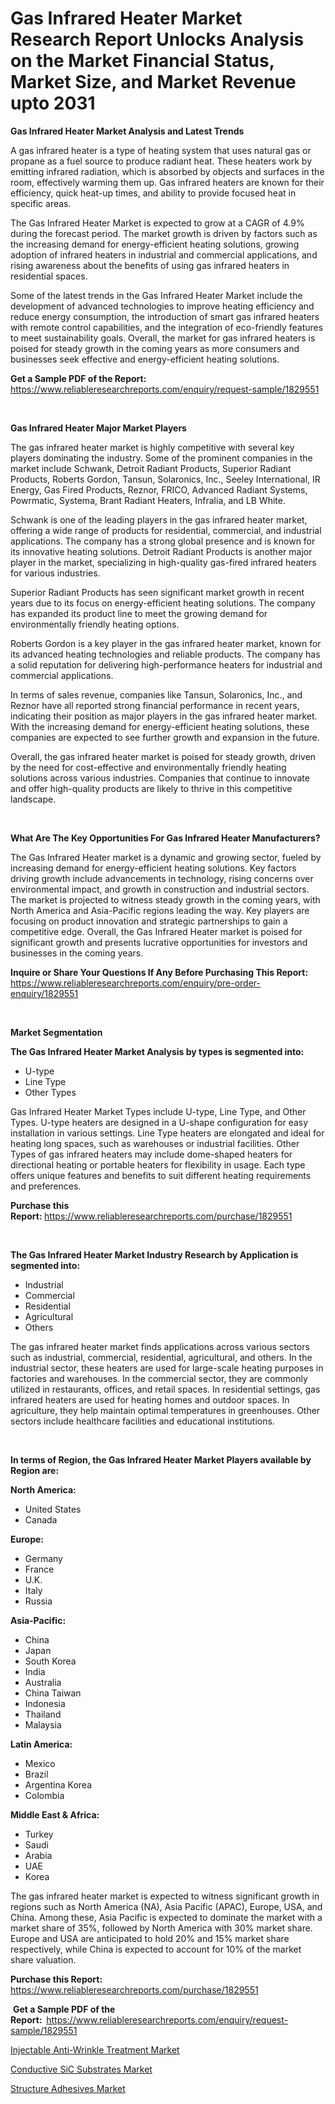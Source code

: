 <p><h1>Gas Infrared Heater Market Research Report Unlocks Analysis on the Market Financial Status, Market Size, and Market Revenue upto 2031</h1></p><p><strong>Gas Infrared Heater Market Analysis and Latest Trends</strong></p>
<p><p>A gas infrared heater is a type of heating system that uses natural gas or propane as a fuel source to produce radiant heat. These heaters work by emitting infrared radiation, which is absorbed by objects and surfaces in the room, effectively warming them up. Gas infrared heaters are known for their efficiency, quick heat-up times, and ability to provide focused heat in specific areas.</p><p>The Gas Infrared Heater Market is expected to grow at a CAGR of 4.9% during the forecast period. The market growth is driven by factors such as the increasing demand for energy-efficient heating solutions, growing adoption of infrared heaters in industrial and commercial applications, and rising awareness about the benefits of using gas infrared heaters in residential spaces.</p><p>Some of the latest trends in the Gas Infrared Heater Market include the development of advanced technologies to improve heating efficiency and reduce energy consumption, the introduction of smart gas infrared heaters with remote control capabilities, and the integration of eco-friendly features to meet sustainability goals. Overall, the market for gas infrared heaters is poised for steady growth in the coming years as more consumers and businesses seek effective and energy-efficient heating solutions.</p></p>
<p><strong>Get a Sample PDF of the Report:&nbsp;</strong> <a href="https://www.reliableresearchreports.com/enquiry/request-sample/1829551">https://www.reliableresearchreports.com/enquiry/request-sample/1829551</a></p>
<p>&nbsp;</p>
<p><strong>Gas Infrared Heater Major Market Players</strong></p>
<p><p>The gas infrared heater market is highly competitive with several key players dominating the industry. Some of the prominent companies in the market include Schwank, Detroit Radiant Products, Superior Radiant Products, Roberts Gordon, Tansun, Solaronics, Inc., Seeley International, IR Energy, Gas Fired Products, Reznor, FRICO, Advanced Radiant Systems, Powrmatic, Systema, Brant Radiant Heaters, Infralia, and LB White.</p><p>Schwank is one of the leading players in the gas infrared heater market, offering a wide range of products for residential, commercial, and industrial applications. The company has a strong global presence and is known for its innovative heating solutions. Detroit Radiant Products is another major player in the market, specializing in high-quality gas-fired infrared heaters for various industries.</p><p>Superior Radiant Products has seen significant market growth in recent years due to its focus on energy-efficient heating solutions. The company has expanded its product line to meet the growing demand for environmentally friendly heating options.</p><p>Roberts Gordon is a key player in the gas infrared heater market, known for its advanced heating technologies and reliable products. The company has a solid reputation for delivering high-performance heaters for industrial and commercial applications.</p><p>In terms of sales revenue, companies like Tansun, Solaronics, Inc., and Reznor have all reported strong financial performance in recent years, indicating their position as major players in the gas infrared heater market. With the increasing demand for energy-efficient heating solutions, these companies are expected to see further growth and expansion in the future.</p><p>Overall, the gas infrared heater market is poised for steady growth, driven by the need for cost-effective and environmentally friendly heating solutions across various industries. Companies that continue to innovate and offer high-quality products are likely to thrive in this competitive landscape.</p></p>
<p>&nbsp;</p>
<p><strong>What Are The Key Opportunities For Gas Infrared Heater Manufacturers?</strong></p>
<p><p>The Gas Infrared Heater market is a dynamic and growing sector, fueled by increasing demand for energy-efficient heating solutions. Key factors driving growth include advancements in technology, rising concerns over environmental impact, and growth in construction and industrial sectors. The market is projected to witness steady growth in the coming years, with North America and Asia-Pacific regions leading the way. Key players are focusing on product innovation and strategic partnerships to gain a competitive edge. Overall, the Gas Infrared Heater market is poised for significant growth and presents lucrative opportunities for investors and businesses in the coming years.</p></p>
<p><strong>Inquire or Share Your Questions If Any Before Purchasing This Report:</strong> <a href="https://www.reliableresearchreports.com/enquiry/pre-order-enquiry/1829551">https://www.reliableresearchreports.com/enquiry/pre-order-enquiry/1829551</a></p>
<p>&nbsp;</p>
<p><strong>Market Segmentation</strong></p>
<p><strong>The Gas Infrared Heater Market Analysis by types is segmented into:</strong></p>
<p><ul><li>U-type</li><li>Line Type</li><li>Other Types</li></ul></p>
<p><p>Gas Infrared Heater Market Types include U-type, Line Type, and Other Types. U-type heaters are designed in a U-shape configuration for easy installation in various settings. Line Type heaters are elongated and ideal for heating long spaces, such as warehouses or industrial facilities. Other Types of gas infrared heaters may include dome-shaped heaters for directional heating or portable heaters for flexibility in usage. Each type offers unique features and benefits to suit different heating requirements and preferences.</p></p>
<p><strong>Purchase this Report:&nbsp;</strong><a href="https://www.reliableresearchreports.com/purchase/1829551">https://www.reliableresearchreports.com/purchase/1829551</a></p>
<p>&nbsp;</p>
<p><strong>The Gas Infrared Heater Market Industry Research by Application is segmented into:</strong></p>
<p><ul><li>Industrial</li><li>Commercial</li><li>Residential</li><li>Agricultural</li><li>Others</li></ul></p>
<p><p>The gas infrared heater market finds applications across various sectors such as industrial, commercial, residential, agricultural, and others. In the industrial sector, these heaters are used for large-scale heating purposes in factories and warehouses. In the commercial sector, they are commonly utilized in restaurants, offices, and retail spaces. In residential settings, gas infrared heaters are used for heating homes and outdoor spaces. In agriculture, they help maintain optimal temperatures in greenhouses. Other sectors include healthcare facilities and educational institutions.</p></p>
<p>&nbsp;</p>
<p><strong>In terms of Region, the Gas Infrared Heater Market Players available by Region are:</strong></p>
<p>
    <p> <strong> North America: </strong>
        <ul>
            <li>United States</li>
            <li>Canada</li>
        </ul>
        </p> 
    <p> <strong> Europe: </strong>
        <ul>
            <li>Germany</li>
            <li>France</li>
            <li>U.K.</li>
            <li>Italy</li>
            <li>Russia</li>
        </ul>
        </p> 
    <p> <strong> Asia-Pacific: </strong>
        <ul>
            <li>China</li>
            <li>Japan</li>
            <li>South Korea</li>
            <li>India</li>
            <li>Australia</li>
            <li>China Taiwan</li>
            <li>Indonesia</li>
            <li>Thailand</li>
            <li>Malaysia</li>
        </ul>
        </p> 
    <p> <strong> Latin America: </strong>
        <ul>
            <li>Mexico</li>
            <li>Brazil</li>
            <li>Argentina Korea</li>
            <li>Colombia</li>
        </ul>
        </p> 
    <p> <strong> Middle East & Africa: </strong>
        <ul>
            <li>Turkey</li>
            <li>Saudi</li>
            <li>Arabia</li>
            <li>UAE</li>
            <li>Korea</li>
        </ul>
    </p>
    </p>
<p><p>The gas infrared heater market is expected to witness significant growth in regions such as North America (NA), Asia Pacific (APAC), Europe, USA, and China. Among these, Asia Pacific is expected to dominate the market with a market share of 35%, followed by North America with 30% market share. Europe and USA are anticipated to hold 20% and 15% market share respectively, while China is expected to account for 10% of the market share valuation.</p></p>
<p><strong>Purchase this Report: </strong><a href="https://www.reliableresearchreports.com/purchase/1829551">https://www.reliableresearchreports.com/purchase/1829551</a></p>
<p>&nbsp;<strong>Get a Sample PDF of the Report:&nbsp;&nbsp;</strong><a href="https://www.reliableresearchreports.com/enquiry/request-sample/1829551">https://www.reliableresearchreports.com/enquiry/request-sample/1829551</a></p>
<p><strong></strong></p>
<p><p><a href="https://www.linkedin.com/pulse/injectable-anti-wrinkle-treatment-market-size-global-industry-ilqef?trackingId=FJJgofLL01FoPqNJBf6fFA%3D%3D">Injectable Anti-Wrinkle Treatment Market</a></p><p><a href="https://www.linkedin.com/pulse/conductive-sic-substrates-market-centers-aspects-growth-share-cy7ve?trackingId=g%2FfLPm9%2BFa9WQSz8CLUGUQ%3D%3D">Conductive SiC Substrates Market</a></p><p><a href="https://www.linkedin.com/pulse/structure-adhesives-market-provides-comprehensive-analysis-00r3f?trackingId=skcwq0G6%2BdaidqrsUrCquQ%3D%3D">Structure Adhesives Market</a></p></p>